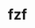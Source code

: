 ---
title: "fzf"
layout: cache
categories: [package, develop-2025-02-23]
meta: {"compilers": ["gcc@=10.5.0", "gcc@=13.3.0"], "num_specs": 2, "num_specs_by_stack": {"developer-tools-aarch64-linux-gnu": 1, "developer-tools-x86_64_v3-linux-gnu": 1, "root": 2}, "oss": ["centos7", "rhel8"], "platforms": ["linux"], "stacks": ["developer-tools-aarch64-linux-gnu", "developer-tools-x86_64_v3-linux-gnu", "root"], "targets": ["aarch64", "x86_64_v3"], "versions": ["0.60.0"]}
spec_details: [{"compiler": "gcc@=10.5.0", "hash": "4ajs7anrkzb7fizu6cur6fzpqdyxl2be", "os": "centos7", "platform": "linux", "size": "-", "stacks": ["developer-tools-x86_64_v3-linux-gnu", "root"], "tarball": "https://binaries.spack.io/develop-2025-02-23/build_cache/linux-centos7-x86_64_v3/gcc-10.5.0/fzf-0.60.0/linux-centos7-x86_64_v3-gcc-10.5.0-fzf-0.60.0-4ajs7anrkzb7fizu6cur6fzpqdyxl2be.spack", "target": "x86_64_v3", "variants": ["build_system=go", "~vim"], "versions": ["0.60.0"]}, {"compiler": "gcc@=13.3.0", "hash": "6xncgoibeeairphynb4ssv7ylm5itvhe", "os": "rhel8", "platform": "linux", "size": "-", "stacks": ["developer-tools-aarch64-linux-gnu", "root"], "tarball": "https://binaries.spack.io/develop-2025-02-23/build_cache/linux-rhel8-aarch64/gcc-13.3.0/fzf-0.60.0/linux-rhel8-aarch64-gcc-13.3.0-fzf-0.60.0-6xncgoibeeairphynb4ssv7ylm5itvhe.spack", "target": "aarch64", "variants": ["build_system=go", "~vim"], "versions": ["0.60.0"]}]
---